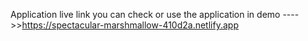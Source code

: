 
Application live link you can check or use the application in demo ---->>https://spectacular-marshmallow-410d2a.netlify.app 
